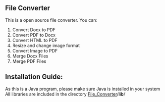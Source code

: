 ## File Converter
This is a open source file converter. You can:
1.  Convert Docx to PDF
2. Convert PDF to Docx
3. Convert HTML to PDF
4. Resize and change image format
5. Convert Image to PDF
6. Merge Docx Files
7. Merge PDF Files
## Installation Guide:
As this is a Java program, please make sure Java is installed in your system
All libraries are included in the directory [File_Converter](https://github.com/1705095/File_Converter)/**lib**/
